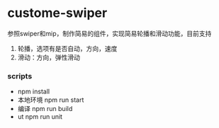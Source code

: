 # custome-swiper
参照swiper和mip，制作简易的组件，实现简易轮播和滑动功能，目前支持 
1. 轮播，选项有是否自动，方向，速度 
2. 滑动：方向，弹性滑动

### scripts
- npm install
- 本地环境 npm run start
- 编译 npm run build
- ut npm run unit
